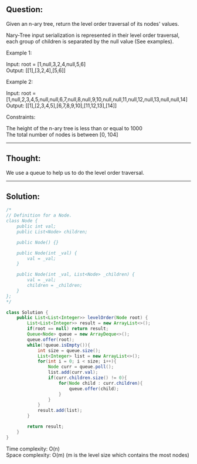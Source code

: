 ## Question: 

Given an n-ary tree, return the level order traversal of its nodes' values.  

Nary-Tree input serialization is represented in their level order traversal, each group of children is separated by the null value (See examples).  

Example 1:  

Input: root = [1,null,3,2,4,null,5,6]  
Output: [[1],[3,2,4],[5,6]]  

Example 2:  

Input: root = [1,null,2,3,4,5,null,null,6,7,null,8,null,9,10,null,null,11,null,12,null,13,null,null,14]  
Output: [[1],[2,3,4,5],[6,7,8,9,10],[11,12,13],[14]]  
 
Constraints:  

The height of the n-ary tree is less than or equal to 1000  
The total number of nodes is between [0, 104]  

---
## Thought: 
We use a queue to help us to do the level order traversal.

---
## Solution:
```Java
/*
// Definition for a Node.
class Node {
    public int val;
    public List<Node> children;

    public Node() {}

    public Node(int _val) {
        val = _val;
    }

    public Node(int _val, List<Node> _children) {
        val = _val;
        children = _children;
    }
};
*/

class Solution {
    public List<List<Integer>> levelOrder(Node root) {
        List<List<Integer>> result = new ArrayList<>();
        if(root == null) return result;
        Queue<Node> queue = new ArrayDeque<>();
        queue.offer(root);
        while(!queue.isEmpty()){
            int size = queue.size();
            List<Integer> list = new ArrayList<>();
            for(int i = 0; i < size; i++){
                Node curr = queue.poll();
                list.add(curr.val);
                if(curr.children.size() != 0){
                    for(Node child : curr.children){
                        queue.offer(child);
                    }
                }
            }
            result.add(list);
        }

        return result;
    }
}
```
Time complexity: O(n)  
Space complexity: O(m) (m is the level size which contains the most nodes)
